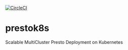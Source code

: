 
[![CircleCI](https://circleci.com/gh/shivarajugowda/presto_docker.svg?style=svg)](https://circleci.com/gh/shivarajugowda/presto_docker)

# prestok8s
Scalable MultiCluster Presto Deployment on Kubernetes
